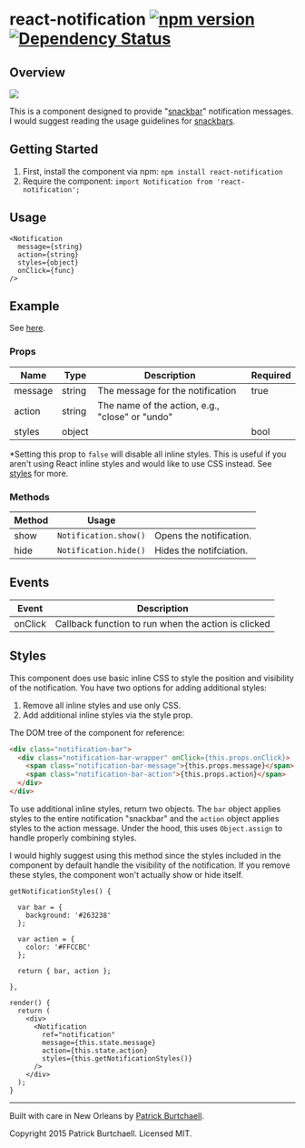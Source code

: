 # react-notification [![npm version](https://badge.fury.io/js/react-notification.svg)](http://badge.fury.io/js/react-notification) [![Dependency Status](https://david-dm.org/pburtchaell/react-classes.svg)](https://david-dm.org/pburtchaell/react-notification)

## Overview

![](https://raw.githubusercontent.com/pburtchaell/react-notification/master/bin/example.gif)

This is a component designed to provide "[snackbar](http://www.google.com/design/spec/components/snackbars-toasts.html#snackbars-toasts-usage)" notification messages. I would suggest reading the usage guidelines for [snackbars](http://www.google.com/design/spec/components/snackbars-toasts.html#).

## Getting Started

1. First, install the component via npm: `npm install react-notification`
2. Require the component: `import Notification from 'react-notification';`

## Usage

```
<Notification
  message={string}
  action={string}
  styles={object}
  onClick={func}
/>
```

## Example

See [here](/bin/tests/test.js).

### Props

| Name      | Type            | Description                                         | Required  |
|---------  |---------------  |---------------------------------------------------  |---------- |
| message   | string          | The message for the notification                    | true      |
| action    | string          | The name of the action, e.g., "close" or "undo"     |           |
| styles    | object || bool  | Styles to apply to the component*                   |           |

*Setting this prop to `false` will disable all inline styles. This is useful if you aren't using React inline styles and would like to use CSS instead. See [styles](#styles) for more.

### Methods

| Method   | Usage                  |                          |
|--------  |----------------------  |------------------------  |
| show     | `Notification.show()`  | Opens the notification.  |
| hide     | `Notification.hide()`  | Hides the notifciation.  |


## Events

| Event     | Description                                         |
|---------  |---------------------------------------------------  |
| onClick   | Callback function to run when the action is clicked |

## Styles

This component does use basic inline CSS to style the position and visibility of the notification. You have two options for adding additional styles:

1. Remove all inline styles and use only CSS.
2. Add additional inline styles via the style prop.

The DOM tree of the component for reference:

```html
<div class="notification-bar">
  <div class="notification-bar-wrapper" onClick={this.props.onClick}>
    <span class="notification-bar-message">{this.props.message}</span>
    <span class="notification-bar-action">{this.props.action}</span>
  </div>
</div>
```

To use additional inline styles, return two objects. The `bar` object applies styles to the entire notification "snackbar" and the `action` object applies styles to the action message. Under the hood, this uses `Object.assign` to handle properly combining styles.

I would highly suggest using this method since the styles included in the component by default handle the visibility of the notification. If you remove these styles, the component won't actually show or hide itself.

```
getNotificationStyles() {

  var bar = {
    background: '#263238'
  };

  var action = {
    color: '#FFCCBC'
  };

  return { bar, action };

},

render() {
  return (
    <div>
      <Notification
        ref="notification"
        message={this.state.message}
        action={this.state.action}
        styles={this.getNotificationStyles()}
      />
    </div>
  );
}
```

---
Built with care in New Orleans by [Patrick Burtchaell](http://twitter.com/pburtchaell).

Copyright 2015 Patrick Burtchaell. Licensed MIT.

